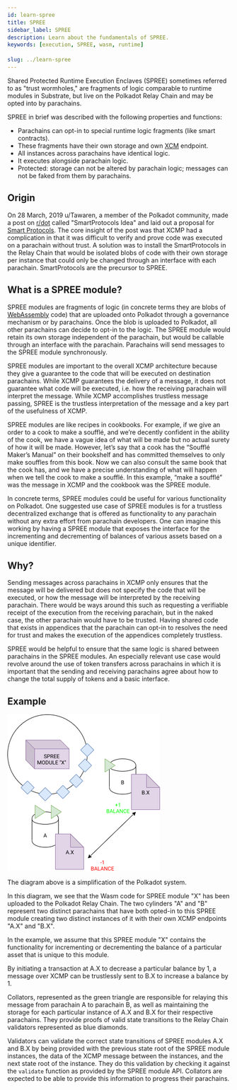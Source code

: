 ```yaml
---
id: learn-spree
title: SPREE
sidebar_label: SPREE
description: Learn about the fundamentals of SPREE.
keywords: [execution, SPREE, wasm, runtime]

slug: ../learn-spree
---
```


Shared Protected Runtime Execution Enclaves (SPREE) sometimes referred to as "trust wormholes," are
fragments of logic comparable to runtime modules in Substrate, but live on the Polkadot Relay Chain
and may be opted into by parachains.

SPREE in brief was described with the following properties and functions:

- Parachains can opt-in to special runtime logic fragments (like smart contracts).
- These fragments have their own storage and own [XCM](learn-xcm.md) endpoint.
- All instances across parachains have identical logic.
- It executes alongside parachain logic.
- Protected: storage can not be altered by parachain logic; messages can not be faked from them by
  parachains.

## Origin

On 28 March, 2019 u/Tawaren, a member of the Polkadot community, made a post on
[r/dot][polkadot reddit] called "SmartProtocols Idea" and laid out a proposal for [Smart
Protocols][smart protocols reddit post]. The core insight of the post was that XCMP had a
complication in that it was difficult to verify and prove code was executed on a parachain without
trust. A solution was to install the SmartProtocols in the Relay Chain that would be isolated blobs
of code with their own storage per instance that could only be changed through an interface with
each parachain. SmartProtocols are the precursor to SPREE.

## What is a SPREE module?

SPREE modules are fragments of logic (in concrete terms they are blobs of
[WebAssembly](learn-wasm.md) code) that are uploaded onto Polkadot through a governance mechanism or
by parachains. Once the blob is uploaded to Polkadot, all other parachains can decide to opt-in to
the logic. The SPREE module would retain its own storage independent of the parachain, but would be
callable through an interface with the parachain. Parachains will send messages to the SPREE module
synchronously.

SPREE modules are important to the overall XCMP architecture because they give a guarantee to the
code that will be executed on destination parachains. While XCMP guarantees the delivery of a
message, it does not guarantee what code will be executed, i.e. how the receiving parachain will
interpret the message. While XCMP accomplishes trustless message passing, SPREE is the trustless
interpretation of the message and a key part of the usefulness of XCMP.

SPREE modules are like recipes in cookbooks. For example, if we give an order to a cook to make a
soufflé, and we’re decently confident in the ability of the cook, we have a vague idea of what will
be made but no actual surety of how it will be made. However, let’s say that a cook has the “Soufflé
Maker’s Manual” on their bookshelf and has committed themselves to only make souffles from this
book. Now we can also consult the same book that the cook has, and we have a precise understanding
of what will happen when we tell the cook to make a soufflé. In this example, “make a soufflé” was
the message in XCMP and the cookbook was the SPREE module.

In concrete terms, SPREE modules could be useful for various functionality on Polkadot. One
suggested use case of SPREE modules is for a trustless decentralized exchange that is offered as
functionality to any parachain without any extra effort from parachain developers. One can imagine
this working by having a SPREE module that exposes the interface for the incrementing and
decrementing of balances of various assets based on a unique identifier.

## Why?

Sending messages across parachains in XCMP only ensures that the message will be delivered but does
not specify the code that will be executed, or how the message will be interpreted by the receiving
parachain. There would be ways around this such as requesting a verifiable receipt of the execution
from the receiving parachain, but in the naked case, the other parachain would have to be trusted.
Having shared code that exists in appendices that the parachain can opt-in to resolves the need for
trust and makes the execution of the appendices completely trustless.

SPREE would be helpful to ensure that the same logic is shared between parachains in the SPREE
modules. An especially relevant use case would revolve around the use of token transfers across
parachains in which it is important that the sending and receiving parachains agree about how to
change the total supply of tokens and a basic interface.

## Example

![spree example](../assets/SPREE/spree_module.png)

The diagram above is a simplification of the Polkadot system.

In this diagram, we see that the Wasm code for SPREE module "X" has been uploaded to the Polkadot
Relay Chain. The two cylinders "A" and "B" represent two distinct parachains that have both opted-in
to this SPREE module creating two distinct instances of it with their own XCMP endpoints "A.X" and
"B.X".

In the example, we assume that this SPREE module "X" contains the functionality for incrementing or
decrementing the balance of a particular asset that is unique to this module.

By initiating a transaction at A.X to decrease a particular balance by 1, a message over XCMP can be
trustlessly sent to B.X to increase a balance by 1.

Collators, represented as the green triangle are responsible for relaying this message from
parachain A to parachain B, as well as maintaining the storage for each particular instance of A.X
and B.X for their respective parachains. They provide proofs of valid state transitions to the Relay
Chain validators represented as blue diamonds.

Validators can validate the correct state transitions of SPREE modules A.X and B.X by being provided
with the previous state root of the SPREE module instances, the data of the XCMP message between the
instances, and the next state root of the instance. They do this validation by checking it against
the `validate` function as provided by the SPREE module API. Collators are expected to be able to
provide this information to progress their parachains.

[polkadot reddit]: https://www.reddit.com/r/dot/
[smart protocols reddit post]: https://www.reddit.com/r/dot/comments/b6kljn/smartprotocols_idea/
